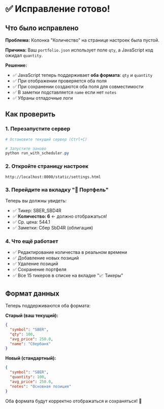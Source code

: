 # ✅ Исправление готово!

## Что было исправлено

**Проблема:** Колонка "Количество" на странице настроек была пустой.

**Причина:** Ваш `portfolio.json` использует поле `qty`, а JavaScript код ожидал `quantity`.

**Решение:**
- ✅ JavaScript теперь поддерживает **оба формата**: `qty` и `quantity`
- ✅ При отображении проверяется оба поля
- ✅ При сохранении создаются оба поля для совместимости
- ✅ В заметки подставляется `name` если нет `notes`
- ✅ Убраны отладочные логи

## Как проверить

### 1. Перезапустите сервер

```powershell
# Остановите текущий сервер (Ctrl+C)

# Запустите заново
python run_with_scheduler.py
```

### 2. Откройте страницу настроек

```
http://localhost:8000/static/settings.html
```

### 3. Перейдите на вкладку "💼 Портфель"

Теперь вы должны увидеть:
- ✅ Тикер: SBER_SBD4R
- ✅ **Количество: 6** ← должно отображаться!
- ✅ Ср. цена: 544.1
- ✅ Заметки: Сбер SbD4R (облигация)

### 4. Что ещё работает

- ✅ Редактирование количества в реальном времени
- ✅ Добавление новых позиций
- ✅ Удаление позиций
- ✅ Сохранение портфеля
- ✅ Все 15 тикеров в списке на вкладке "📈 Тикеры"

## Формат данных

Теперь поддерживаются оба формата:

**Старый (ваш текущий):**
```json
{
  "symbol": "SBER",
  "qty": 100,
  "avg_price": 250.0,
  "name": "Сбербанк"
}
```

**Новый (стандартный):**
```json
{
  "symbol": "SBER",
  "quantity": 100,
  "avg_price": 250.0,
  "notes": "Основная позиция"
}
```

Оба формата будут корректно отображаться и сохраняться! 🎉

